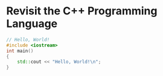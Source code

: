 # Revisit the C++ Programming Language

```cpp
// Hello, World!
#include <iostream>
int main() 
{
    std::cout << "Hello, World!\n";
}
```